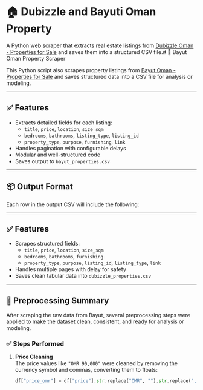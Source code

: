# 🏠 Dubizzle and Bayuti Oman Property

A Python web scraper that extracts real estate listings from [Dubizzle Oman - Properties for Sale](https://www.dubizzle.com.om/en/properties/properties-for-sale/) and saves them into a structured CSV file.# 🏢 Bayut Oman Property Scraper

This Python script also scrapes property listings from [Bayut Oman - Properties for Sale](https://www.bayut.om/en/oman/properties-for-sale/) and saves structured data into a CSV file for analysis or modeling.

---

## ✅ Features

- Extracts detailed fields for each listing:
  - `title`, `price`, `location`, `size_sqm`
  - `bedrooms`, `bathrooms`, `listing_type`, `listing_id`
  - `property_type`, `purpose`, `furnishing`, `link`
- Handles pagination with configurable delays
- Modular and well-structured code
- Saves output to `bayut_properties.csv`

---

## 📦 Output Format

Each row in the output CSV will include the following:



---

## ✅ Features

- Scrapes structured fields:
  - `title`, `price`, `location`, `size_sqm`
  - `bedrooms`, `bathrooms`, `furnishing`
  - `property_type`, `purpose`, `listing_id`, `listing_type`, `link`
- Handles multiple pages with delay for safety
- Saves clean tabular data into `dubizzle_properties.csv`

---

## 🔧 Preprocessing Summary

After scraping the raw data from Bayut, several preprocessing steps were applied to make the dataset clean, consistent, and ready for analysis or modeling.

### ✅ Steps Performed

1. **Price Cleaning**  
   The price values like `"OMR 90,000"` were cleaned by removing the currency symbol and commas, converting them to floats:
   ```python
   df["price_omr"] = df["price"].str.replace("OMR", "").str.replace(",", "").astype(float)


